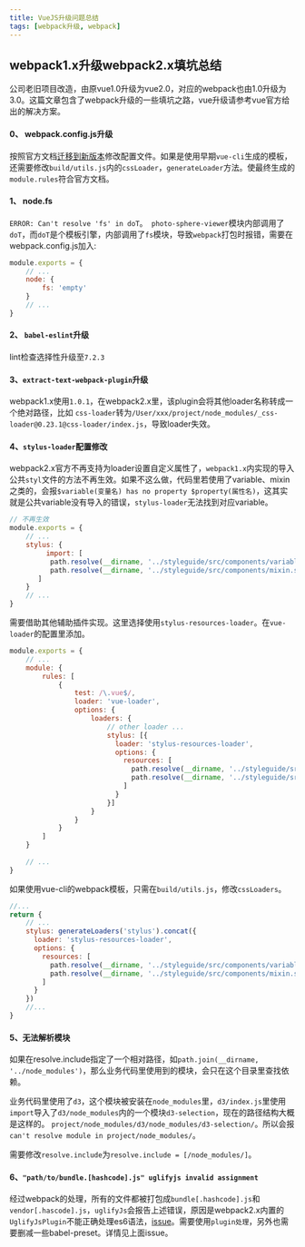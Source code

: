 ```yaml
---
title: VueJS升级问题总结
tags: [webpack升级, webpack]
---
```


## webpack1.x升级webpack2.x填坑总结

公司老旧项目改造，由原vue1.0升级为vue2.0，对应的webpack也由1.0升级为3.0。这篇文章包含了webpack升级的一些填坑之路，vue升级请参考vue官方给出的解决方案。

<!-- more -->

#### 0、 webpack.config.js升级
按照官方文档[迁移到新版本](https://doc.webpack-china.org/guides/migrating/)修改配置文件。如果是使用早期`vue-cli`生成的模板，还需要修改`build/utils.js`内的`cssLoader`，`generateLoader`方法。使最终生成的`module.rules`符合官方文档。


#### 1、 node.fs

`ERROR: Can't resolve 'fs' in doT`。` photo-sphere-viewer`模块内部调用了`doT`，而`doT`是个模板引擎，内部调用了`fs`模块，导致`webpack`打包时报错，需要在webpack.config.js加入:

```js
module.exports = {
	// ...
	node: {
		fs: 'empty'
	}
	// ...
}
```

#### 2、 `babel-eslint`升级
lint检查选择性升级至`7.2.3`

#### 3、`extract-text-webpack-plugin`升级
webpack1.x使用`1.0.1`，在webpack2.x里，该plugin会将其他loader名称转成一个绝对路径，比如
`css-loader`转为`/User/xxx/project/node_modules/_css-loader@0.23.1@css-loader/index.js`，导致loader失效。

#### 4、`stylus-loader`配置修改
webpack2.x官方不再支持为loader设置自定义属性了，`webpack1.x`内实现的导入公共`styl`文件的方法不再生效。如果不这么做，代码里若使用了variable、mixin之类的，会报`$variable(变量名) has no property $property(属性名)`，这其实就是公共variable没有导入的错误，`stylus-loader`无法找到对应variable。

```js
// 不再生效
module.exports = {
	// ...
	stylus: {
		 import: [
	      path.resolve(__dirname, '../styleguide/src/components/variable.styl'),
	      path.resolve(__dirname, '../styleguide/src/components/mixin.styl')
       ]
	}
	// ...
}
```

需要借助其他辅助插件实现。这里选择使用`stylus-resources-loader`。在`vue-loader`的配置里添加。

```js
module.exports = {
	// ...
	module: {
		rules: [
			{
				test: /\.vue$/,
				loader: 'vue-loader',
				options: {
					loaders: {
						// other loader ...
						stylus: [{
					      loader: 'stylus-resources-loader',
					      options: {
					        resources: [
					          path.resolve(__dirname, '../styleguide/src/components/variable.styl'),
					          path.resolve(__dirname, '../styleguide/src/components/mixin.styl')
					        ]
					      }
					    }]
					}
				}
			}
		]
	}
	
	// ...
}
```

如果使用vue-cli的webpack模板，只需在`build/utils.js`，修改`cssLoaders`。

```js
//...
return {
	// ...
	stylus: generateLoaders('stylus').concat({
	  loader: 'stylus-resources-loader',
	  options: {
	    resources: [
	      path.resolve(__dirname, '../styleguide/src/components/variable.styl'),
	      path.resolve(__dirname, '../styleguide/src/components/mixin.styl')
	    ]
	  }
	})
	//...
}	
```

#### 5、无法解析模块
如果在resolve.include指定了一个相对路径，如`path.join(__dirname, '../node_modules')`，那么业务代码里使用到的模块，会只在这个目录里查找依赖。

业务代码里使用了`d3`，这个模块被安装在`node_modules`里，`d3/index.js`里使用`import`导入了`d3/node_modules`内的一个模块`d3-selection`，现在的路径结构大概是这样的。
`project/node_modules/d3/node_modules/d3-selection/`。所以会报`can't resolve module in project/node_modules/`。

需要修改`resolve.include`为`resolve.include = [/node_modules/]`。

#### 6、`"path/to/bundle.[hashcode].js" uglifyjs invalid assignment`

经过webpack的处理，所有的文件都被打包成`bundle[.hashcode].js`和`vendor[.hascode].js`，`uglifyJs`会报告上述错误，原因是webpack2.x内置的`UglifyJsPlugin`不能正确处理es6语法，[issue](https://github.com/webpack-contrib/uglifyjs-webpack-plugin/issues/187)。需要使用`plugin处理`，另外也需要删减一些babel-preset。详情见上面issue。

